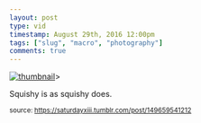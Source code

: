 ```yaml
---
layout: post
type: vid
timestamp: August 29th, 2016 12:00pm
tags: ["slug", "macro", "photography"]
comments: true
---
```

[![thumbnail](http://i3.ytimg.com/vi/9fBfLDo-K48/hqdefault.jpg)](https://www.youtube.com/watch?v=9fBfLDo-K48)>
    
Squishy is as squishy does.
 
  
<small>source: https://saturdayxiii.tumblr.com/post/149659541212</small>